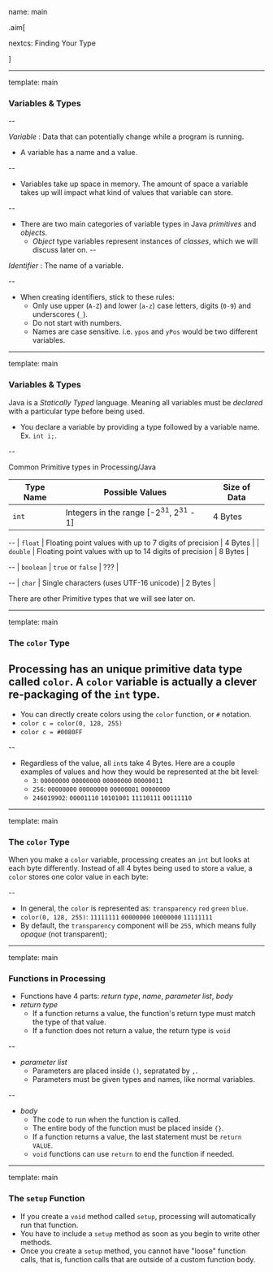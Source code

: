 name: main

.aim[<div>
nextcs: Finding Your Type
</div>]


---
template: main

### Variables & Types

--

_Variable_ : Data that can potentially change while a program is running.
  - A variable has a name and a value.

--
  - Variables take up space in memory. The amount of space a variable takes up will impact what kind of values that variable can store.

--
  - There are two main categories of variable types in Java _primitives_ and _objects_.
    - _Object_ type variables represent instances of _classes_, which we will discuss later on.
--

_Identifier_ : The name of a variable.

--
  - When creating identifiers, stick to these rules:
    - Only use upper (`A-Z`) and lower (`a-z`) case letters, digits (`0-9`) and underscores (`_`).
    - Do not start with numbers.
    - Names are case sensitive. i.e. `ypos` and `yPos` would be two different variables.

---
template: main

### Variables & Types

Java is a _Statically Typed_ language. Meaning all variables must be _declared_ with a particular type before being used.
  * You declare a variable by providing a type followed by a variable name. Ex. `int i;`.

--

Common Primitive types in Processing/Java

| Type Name | Possible Values | Size of Data |
|-----------|-----------------|--------------|
| `int` | Integers in the range [-2<sup>31</sup>, 2<sup>31</sup> - 1] | 4 Bytes |

--
| `float`   | Floating point values with up to 7 digits of precision  | 4 Bytes |
| `double`  | Floating point values with up to 14 digits of precision | 8 Bytes |

--
| `boolean`   | `true` or `false`  | ??? |

--
| `char`   | Single characters (uses UTF-16 unicode) | 2 Bytes |

There are other Primitive types that we will see later on.

---
template: main

### The `color` Type

Processing has an unique primitive data type called `color`. A `color` variable is actually a clever re-packaging of the `int` type.
--
- You can directly create colors using the `color` function, or `#` notation.
- `color c = color(0, 128, 255)`
- `color c = #0080FF`

--
- Regardless of the value, all `int`s take 4 Bytes. Here are a couple examples of values and how they would be represented at the bit level:
  - `3`: `00000000` `00000000` `00000000` `00000011`
  - `256`: `00000000` `00000000` `00000001` `00000000`
  - `246019902`: `00001110` `10101001` `11110111` `00111110`

---
template: main

### The `color` Type
When you make a `color` variable, processing creates an `int` but looks at each byte differently. Instead of all 4 bytes being used to store a value, a `color` stores one color value in each byte:

--
- In general, the `color` is represented as: `transparency` `red` `green` `blue`.
- `color(0, 128, 255)`: `11111111` `00000000` `10000000` `11111111`
- By default, the `transparency` component will be `255`, which means fully _opaque_ (not transparent);

---
template: main

### Functions in Processing

* Functions have 4 parts: _return type_, _name_, _parameter list_, _body_
* _return type_
  - If a function returns a value, the function's return type must match the type of that value.
  - If a function does not return a value, the return type is `void`

--
* _parameter list_
  - Parameters are placed inside `()`, sepratated by `,`.
  - Parameters must be given types and names, like normal variables.

--
* _body_
  - The code to run when the function is called.
  - The entire body of the function must be placed inside `{}`.
  - If a function returns a value, the last statement must be `return VALUE`.
  - `void` functions can use `return` to end the function if needed.

---
template: main

### The `setup` Function

* If you create a `void` method called `setup`, processing will automatically run that function.
* You have to include a `setup` method as soon as you begin to write other methods.
* Once you create a `setup` method, you cannot have "loose" function calls, that is, function calls that are outside of a custom function body.
